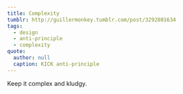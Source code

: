 ```yaml
---
title: Complexity
tumblr: http://guillermonkey.tumblr.com/post/3292801634
tags:
  - design
  - anti-principle
  - complexity
quote:
  author: null
  caption: KICK anti-principle
---
```


Keep it complex and kludgy.
